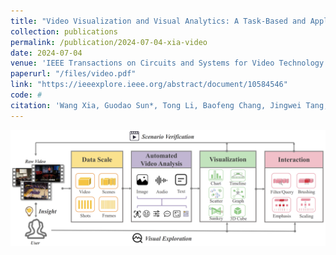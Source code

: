 ```yaml
---
title: "Video Visualization and Visual Analytics: A Task-Based and Application-Driven Investigation"
collection: publications
permalink: /publication/2024-07-04-xia-video
date: 2024-07-04
venue: 'IEEE Transactions on Circuits and Systems for Video Technology'
paperurl: "/files/video.pdf"
link: "https://ieeexplore.ieee.org/abstract/document/10584546"
code: #
citation: 'Wang Xia, Guodao Sun*, Tong Li, Baofeng Chang, Jingwei Tang, <strong>Gefei Zhang<strong>, Ronghua Liang. &quot; Video Visualization and Visual Analytics: A Task-Based and Application-Driven Investigation.&quot; <i>IEEE Transactions on Circuits and Systems for Video Technology,  2024</i>. 1(1).'
---
```


<img src="/images/videoxia.png" />
